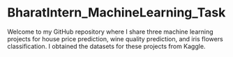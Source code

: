 # BharatIntern_MachineLearning_Task
Welcome to my GitHub repository where I share three machine learning projects for house price prediction, wine quality prediction, and iris flowers classification. I obtained the datasets for these projects from Kaggle.

